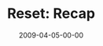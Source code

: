 ---
layout: message
category: message
series: "Reset"
title: "Reset: Recap"
date: 2009-04-05-00-00
message_id: 556
---